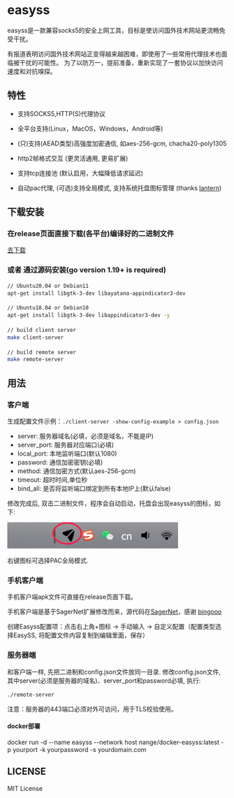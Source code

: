 # easyss

easyss是一款兼容socks5的安全上网工具，目标是使访问国外技术网站更流畅免受干扰。

有报道表明访问国外技术网站正变得越来越困难，即使用了一些常用代理技术也面临被干扰的可能性。
为了以防万一，提前准备，重新实现了一套协议以加快访问速度和对抗嗅探。

## 特性

* 支持SOCKS5,HTTP(S)代理协议

* 全平台支持(Linux，MacOS，Windows，Android等)

* (只)支持(AEAD类型)高强度加密通信, 如aes-256-gcm, chacha20-poly1305

* http2帧格式交互 (更灵活通用, 更易扩展)

* 支持tcp连接池 (默认启用，大幅降低请求延迟)

* 自动pac代理, (可选)支持全局模式, 支持系统托盘图标管理 (thanks [lantern](https://github.com/getlantern))

## 下载安装

### 在release页面直接下载(各平台)编译好的二进制文件

[去下载](https://github.com/nange/easyss/releases)

### 或者 通过源码安装(go version 1.19+ is required)

```sh
// Ubuntu20.04 or Debian11 
apt-get install libgtk-3-dev libayatana-appindicator3-dev

// Ubuntu18.04 or Debian10
apt-get install libgtk-3-dev libappindicator3-dev -y

// build client server
make client-server

// build remote server
make remote-server

```

## 用法

### 客户端

生成配置文件示例：`./client-server -show-config-example > config.json`

* server: 服务器域名(必填，必须是域名，不能是IP)
* server_port: 服务器对应端口(必填)
* local_port: 本地监听端口(默认1080)
* password: 通信加密密钥(必填)
* method: 通信加密方式(默认aes-256-gcm)
* timeout: 超时时间,单位秒
* bind_all: 是否将监听端口绑定到所有本地IP上(默认false)

修改完成后, 双击二进制文件，程序会自动启动，托盘会出现easyss的图标，如下:

![托盘图标](./img/tray.png)

右键图标可选择PAC全局模式.

### 手机客户端

手机客户端apk文件可直接在release页面下载。

手机客户端是基于SagerNet扩展修改而来，源代码在[SagerNet](https://github.com/bingooo/SagerNet)，感谢 [bingooo](https://github.com/bingooo)

创建Easyss配置项：点击右上角+图标 -> 手动输入 -> 自定义配置（配置类型选择EasySS, 将配置文件内容复制到编辑里面，保存）

### 服务器端

和客户端一样, 先把二进制和config.json文件放同一目录.
修改config.json文件, 其中server(必须是服务器的域名)、server_port和password必填, 执行:

```sh
./remote-server
```

注意：服务器的443端口必须对外可访问，用于TLS校验使用。

#### docker部署

docker run -d --name easyss --network host nange/docker-easyss:latest -p yourport -k yourpassword -s yourdomain.com

## LICENSE

MIT License
